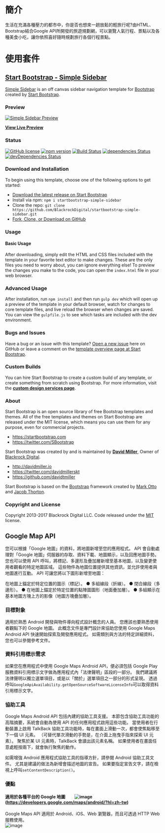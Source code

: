 # 簡介
生活在充滿各種壓力的都市中，你是否也想來一趟放鬆的輕旅行呢?由HTML、Bootstrap結合Google API所開發的旅遊規劃網，可以瀏覽人氣行程、景點以及各種美食小吃，讓你依照喜好隨時規劃旅行各個行程景點。

# 使用套件
## [Start Bootstrap - Simple Sidebar](https://startbootstrap.com/template-overviews/simple-sidebar/)

[Simple Sidebar](http://startbootstrap.com/template-overviews/simple-sidebar/) is an off canvas sidebar navigation template for [Bootstrap](http://getbootstrap.com/) created by [Start Bootstrap](http://startbootstrap.com/).

### Preview

[![Simple Sidebar Preview](https://startbootstrap.com/assets/img/templates/simple-sidebar.jpg)](https://blackrockdigital.github.io/startbootstrap-simple-sidebar/)

**[View Live Preview](https://blackrockdigital.github.io/startbootstrap-simple-sidebar/)**

### Status

[![GitHub license](https://img.shields.io/badge/license-MIT-blue.svg)](https://raw.githubusercontent.com/BlackrockDigital/startbootstrap-simple-sidebar/master/LICENSE)
[![npm version](https://img.shields.io/npm/v/startbootstrap-simple-sidebar.svg)](https://www.npmjs.com/package/startbootstrap-simple-sidebar)
[![Build Status](https://travis-ci.org/BlackrockDigital/startbootstrap-simple-sidebar.svg?branch=master)](https://travis-ci.org/BlackrockDigital/startbootstrap-simple-sidebar)
[![dependencies Status](https://david-dm.org/BlackrockDigital/startbootstrap-simple-sidebar/status.svg)](https://david-dm.org/BlackrockDigital/startbootstrap-simple-sidebar)
[![devDependencies Status](https://david-dm.org/BlackrockDigital/startbootstrap-simple-sidebar/dev-status.svg)](https://david-dm.org/BlackrockDigital/startbootstrap-simple-sidebar?type=dev)

### Download and Installation

To begin using this template, choose one of the following options to get started:
* [Download the latest release on Start Bootstrap](https://startbootstrap.com/template-overviews/simple-sidebar/)
* Install via npm: `npm i startbootstrap-simple-sidebar`
* Clone the repo: `git clone https://github.com/BlackrockDigital/startbootstrap-simple-sidebar.git`
* [Fork, Clone, or Download on GitHub](https://github.com/BlackrockDigital/startbootstrap-simple-sidebar)

### Usage

#### Basic Usage

After downloading, simply edit the HTML and CSS files included with the template in your favorite text editor to make changes. These are the only files you need to worry about, you can ignore everything else! To preview the changes you make to the code, you can open the `index.html` file in your web browser.

### Advanced Usage

After installation, run `npm install` and then run `gulp dev` which will open up a preview of the template in your default browser, watch for changes to core template files, and live reload the browser when changes are saved. You can view the `gulpfile.js` to see which tasks are included with the dev environment.

### Bugs and Issues

Have a bug or an issue with this template? [Open a new issue](https://github.com/BlackrockDigital/startbootstrap-simple-sidebar/issues) here on GitHub or leave a comment on the [template overview page at Start Bootstrap](http://startbootstrap.com/template-overviews/simple-sidebar/).

### Custom Builds

You can hire Start Bootstrap to create a custom build of any template, or create something from scratch using Bootstrap. For more information, visit the **[custom design services page](https://startbootstrap.com/bootstrap-design-services/)**.

### About

Start Bootstrap is an open source library of free Bootstrap templates and themes. All of the free templates and themes on Start Bootstrap are released under the MIT license, which means you can use them for any purpose, even for commercial projects.

* https://startbootstrap.com
* https://twitter.com/SBootstrap

Start Bootstrap was created by and is maintained by **[David Miller](http://davidmiller.io/)**, Owner of [Blackrock Digital](http://blackrockdigital.io/).

* http://davidmiller.io
* https://twitter.com/davidmillerskt
* https://github.com/davidtmiller

Start Bootstrap is based on the [Bootstrap](http://getbootstrap.com/) framework created by [Mark Otto](https://twitter.com/mdo) and [Jacob Thorton](https://twitter.com/fat).

### Copyright and License

Copyright 2013-2017 Blackrock Digital LLC. Code released under the [MIT](https://github.com/BlackrockDigital/startbootstrap-simple-sidebar/blob/gh-pages/LICENSE) license.

## Google Map API

您可以根據「Google 地圖」的資料，將地圖新增至您的應用程式。 API 會自動處理對「Google 地圖」伺服器的存取、資料下載、地圖顯示，以及回應地圖手勢。
您也可以使用 API 呼叫，將標記、多邊形及疊加層新增至基本地圖，以及變更使用者觀看的特定地圖區域。 這些物件為地圖位置提供其他資訊，並允許使用者與地圖進行互動。
API 可讓您將以下圖形新增至地圖：

在地圖上錨定於特定位置的圖示（標記）。
● 多組線段（折線）。
● 閉合線段（多邊形）。
●  在地圖上錨定於特定位置的點陣圖圖形（地面疊加層）。
● 多組顯示在基本地圖方塊上方的影像（地圖方塊疊加層）。

### 目標對象

適用於熟悉 Android 開發與物件導向程式設計概念的人員。 您應該也要熟悉使用者觀點下的 Google 地圖。
此概念文件是專門設計來協助您使用 Google Maps Android API 快速開始探索及開發應用程式。 如需類別與方法的特定詳細資料，您也可以參閱參考文件。

### 資料引用標示需求

如果您在應用程式中使用 Google Maps Android API，便必須包括 Google Play 服務資料引用標示文字做為應用程式內「法律聲明」區段的一部分。
我們建議將法律聲明以獨立選單項目，或是以「關於」選單項目之一部分的形式呈現。
透過呼叫```GoogleApiAvailability.getOpenSourceSoftwareLicenseInfo```可以取得資料引用標示文字。

### 協助工具

Google Maps Android API 包括內建的協助工具支援。 本節包含協助工具功能的高階摘要，系統會自動為使用 API 的任何應用程式啟用這些功能。
當使用者在行動裝置上啟用 TalkBack 協助工具功能時，每在畫面上滑動一次，都會使焦點移至下一個 UI 元素。
（可替代單次滑動的手勢是，在介面上拖曳手指來探索 UI 元素）。 聚焦於某 UI 元素時，TalkBack 會讀出該元素名稱。 如果使用者在畫面任意處輕按兩下，就會執行聚焦的動作。

如需增強 Android 應用程式協助工具的指導方針，請參閱 Android 協助工具文件。 尤其是建議的做法為新增會描述地圖的宣告。 如果要指定宣告文字，請在檢視上呼叫```setContentDescription()```。

### 優點

#### 適用於各種平台的 Google 地圖         ![image](https://ppt.cc/fLWn0x@.png)(https://developers.google.com/maps/android/?hl=zh-tw)

Google Maps API 適用於 Android、iOS、Web 瀏覽器，而且可透過 HTTP Web 服務使用。  
![image](https://ppt.cc/fa9iMx@.png)
